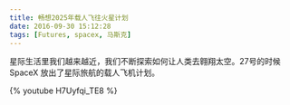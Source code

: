 ```yaml
---
title: 畅想2025年载人飞往火星计划
date: 2016-09-30 15:12:28
tags: [Futures, spacex, 马斯克]
---
```

星际生活里我们越来越近，我们不断探索如何让人类去翱翔太空。27号的时候SpaceX
放出了星际旅航的载人飞机计划。

{% youtube H7Uyfqi_TE8 %}
